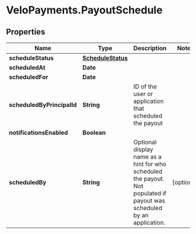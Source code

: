 # VeloPayments.PayoutSchedule

## Properties

Name | Type | Description | Notes
------------ | ------------- | ------------- | -------------
**scheduleStatus** | [**ScheduleStatus**](ScheduleStatus.md) |  | 
**scheduledAt** | **Date** |  | 
**scheduledFor** | **Date** |  | 
**scheduledByPrincipalId** | **String** | ID of the user or application that scheduled the payout | 
**notificationsEnabled** | **Boolean** |  | 
**scheduledBy** | **String** | Optional display name as a hint for who scheduled the payout. Not populated if payout was scheduled by an application. | [optional] 


